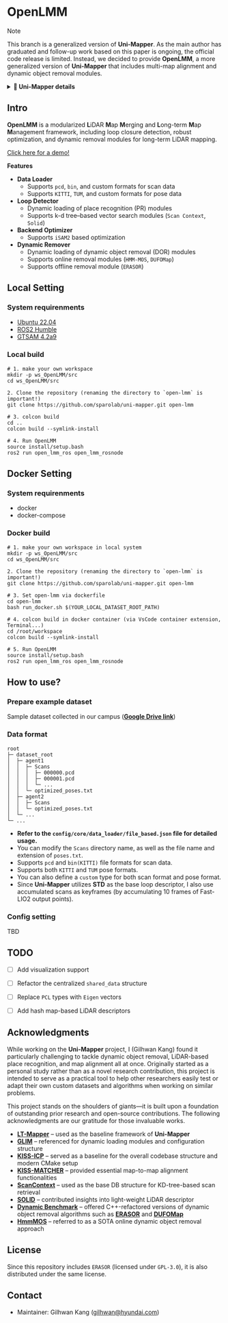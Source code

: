 # OpenLMM

> [!note]
> This branch is a generalized version of **Uni-Mapper**. As the main author has graduated and follow-up work based on this paper is ongoing, the official code release is limited. Instead, we decided to provide **OpenLMM**, a more generalized version of **Uni-Mapper** that includes multi-map alignment and dynamic object removal modules.


<details>
<summary><b>📌 Uni-Mapper details</b></summary>

## Uni-mapper
[<img src="https://img.youtube.com/vi/SK0TU9Vy3Is/maxresdefault.jpg" alt="Uni-Mapper Youtube Video" width="100%">](https://www.youtube.com/watch?v=SK0TU9Vy3Is)

This repository is the official code of the paper:

> **Uni-Mapper: Unified Mapping Framework for Multi-modal LiDARs in Complex and Dynamic Environments**
>
> [Gilhwan Kang](https://scholar.google.com/citations?user=F6dY8DoAAAAJ&hl=ko), [Hogyun Kim](https://scholar.google.com/citations?user=t5UEbooAAAAJ&hl=ko), [Byunghee Choi](https://scholar.google.com/citations?user=JCJAwgIAAAAJ&hl=ko), [Seokhwan Jeong](https://scholar.google.com/citations?user=ZAO6skQAAAAJ&hl=ko), [Young-Sik Shin](https://scholar.google.com/citations?user=gGfBRawAAAAJ&hl=ko)&ast;, and [Younggun Cho](https://scholar.google.com/citations?user=W5MOKWIAAAAJ&hl=ko&oi=ao)&ast;. <br>
> &ast; Corresponding Authors. <br> 
>
> *Accepted in Transaction on Intelligent Vehicles* <br>


## Introduction
**Uni-mapper** is a map-merging framework for multi-modal LiDARs in complex and dynamic environments.
Our approach consists of three core components: dynamic object removal, dynamic-aware scene description, and multiple map alignment. A voxel-wise free space hash map is built to remove dynamic objects by combining sequential free spaces. This is integrated with a stable triangle descriptor (STD) to form DynaSTD, which preserves static points and is effective across multi-modal LiDARs. DynaSTD is used for pose graph optimizations in intra-session and inter-map loop closures, with a centralized anchor-node approach to reduce intra-session drift errors.



## Table of Contents
> **__Note__** The code will be released after the paper is accepted.
>
> **Setup**
> - Installation
> - Datasets
>
> **Example**
> - Merging multiple maps


## How to use
- refer the `workshop` branch


## Updates
- `25.05.31` : Accepted in Transaction on Intelligent Vehicles
- `24.10.09` : Resubmitted to T-IV
- `24.05.08` : Accepted in ICRAW on Future of Construction (3rd prize)



## Citation
```
@article{kang2025uni,
  title={Uni-Mapper: Unified Mapping Framework for Multi-modal LiDARs in Complex and Dynamic Environments},
  author={Kang, Gilhwan and Kim, Hogyun and Choi, Byunghee and Jeong, Seokhwan and Shin, Young-Sik and Cho, Younggun},
  journal={IEEE Transactions on Intelligent Vehicles},
  year={2025},
  publisher={IEEE}
}
```
</details>

## Intro
**OpenLMM** is a modularized **L**iDAR **M**ap **M**erging and **L**ong-term **M**ap **M**anagement framework, including loop closure detection, robust optimization, and dynamic removal modules for long-term LiDAR mapping.



[Click here for a demo!](https://gist.github.com/user-attachments/assets/73bade41-570d-447b-9831-6474bc97bbd3)



**Features**
- **Data Loader**
  - Supports `pcd`, `bin`, and custom formats for scan data
  - Supports `KITTI`, `TUM`, and custom formats for pose data
- **Loop Detector**
  - Dynamic loading of place recognition (PR) modules
  - Supports k-d tree–based vector search modules (`Scan Context`, `Solid`)
- **Backend Optimizer**
  - Supports `iSAM2` based optimization
- **Dynamic Remover**
  - Dynamic loading of dynamic object removal (DOR) modules
  - Supports online removal modules (`HMM-MOS`, `DUFOMap`)
  - Supports offline removal module (`ERASOR`)


## Local Setting
### System requirenments
- [Ubuntu 22.04](https://releases.ubuntu.com/jammy/)
- [ROS2 Humble](https://docs.ros.org/en/humble/index.html)
- [GTSAM 4.2a9](https://github.com/borglab/gtsam/releases/tag/4.2a9)


### Local build
```
# 1. make your own workspace
mkdir -p ws_OpenLMM/src
cd ws_OpenLMM/src

2. Clone the repository (renaming the directory to `open-lmm` is important!)
git clone https://github.com/sparolab/uni-mapper.git open-lmm

# 3. colcon build
cd ..
colcon build --symlink-install

# 4. Run OpenLMM
source install/setup.bash
ros2 run open_lmm_ros open_lmm_rosnode
```

## Docker Setting
### System requirenments
- docker
- docker-compose


### Docker build
```
# 1. make your own workspace in local system
mkdir -p ws_OpenLMM/src
cd ws_OpenLMM/src

2. Clone the repository (renaming the directory to `open-lmm` is important!)
git clone https://github.com/sparolab/uni-mapper.git open-lmm

# 3. Set open-lmm via dockerfile
cd open-lmm
bash run_docker.sh $(YOUR_LOCAL_DATASET_ROOT_PATH)

# 4. colcon build in docker container (via VsCode container extension, Terminal...)
cd /root/workspace
colcon build --symlink-install

# 5. Run OpenLMM
source install/setup.bash
ros2 run open_lmm_ros open_lmm_rosnode
```

## How to use?
### Prepare example dataset
Sample dataset collected in our campus (**[Google Drive link](https://drive.google.com/drive/folders/1MiwAkoHn0tzPc5O6FQhFEykhTY4JBqxU?usp=sharing)**)

### Data format
```
root
├─ dataset_root
│  ├─ agent1
│  │  ├─ Scans
│  │  │  ├─ 000000.pcd
│  │  │  ├─ 000001.pcd
│  │  │  └─ ...
│  │  └─ optimized_poses.txt
│  ├─ agent2
│  │  ├─ Scans
│  │  └─ optimized_poses.txt
│  └─ ...
└─ ...
```
- **Refer to the `config/core/data_loader/file_based.json` file for detailed usage.**
- You can modify the `Scans` directory name, as well as the file name and extension of `poses.txt`.
- Supports `pcd` and `bin(KITTI)` file formats for scan data.
- Supports both `KITTI` and `TUM` pose formats.
- You can also define a `custom` type for both scan format and pose format.
- Since **Uni-Mapper** utilizes **STD** as the base loop descriptor, I also use accumulated scans as keyframes (by accumulating 10 frames of Fast-LIO2 output points).

### Config setting
TBD


## TODO
- [ ] Add visualization support
- [ ] Refactor the centralized `shared_data` structure
- [ ] Replace `PCL` types with `Eigen` vectors
- [ ] Add hash map-based LiDAR descriptors


## Acknowledgments
While working on the **Uni-Mapper** project, I (Gilhwan Kang) found it particularly challenging to tackle dynamic object removal, LiDAR-based place recognition, and map alignment all at once. Originally started as a personal study rather than as a novel research contribution, this project is intended to serve as a practical tool to help other researchers easily test or adapt their own custom datasets and algorithms when working on similar problems.

This project stands on the shoulders of giants—it is built upon a foundation of outstanding prior research and open-source contributions. The following acknowledgments are our gratitude for those invaluable works.
- **[LT-Mapper](https://github.com/gisbi-kim/lt-mapper)** – used as the baseline framework of **Uni-Mapper**
- **[GLIM](https://github.com/koide3/glim)** – referenced for dynamic loading modules and configuration structure
- **[KISS-ICP](https://github.com/PRBonn/kiss-icp)** – served as a baseline for the overall codebase structure and modern CMake setup
- **[KISS-MATCHER](https://github.com/MIT-SPARK/KISS-Matcher)** – provided essential map-to-map alignment functionalities
- **[ScanContext](https://github.com/DanMcGann/scan_context)** – used as the base DB structure for KD-tree-based scan retrieval
- **[SOLID](https://github.com/sparolab/solid)** – contributed insights into light-weight LiDAR descriptor
- **[Dynamic Benchmark](https://github.com/KTH-RPL/DynamicMap_Benchmark)** – offered C++-refactored versions of dynamic object removal algorithms such as **[ERASOR](https://github.com/LimHyungTae/ERASOR)** and **[DUFOMap](https://github.com/Kin-Zhang/dufomap)**
- **[HmmMOS](https://github.com/vb44/HMM-MOS)** – referred to as a SOTA online dynamic object removal approach

## License
Since this repository includes `ERASOR` (licensed under `GPL-3.0`), it is also distributed under the same license.

## Contact
- Maintainer: Gilhwan Kang (gilhwan@hyundai.com)